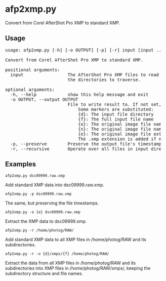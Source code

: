 afp2xmp.py
==========

Convert from Corel AfterShot Pro XMP to standard XMP.

Usage
-----
<pre>
usage: afp2xmp.py [-h] [-o OUTPUT] [-p] [-r] input [input ...]

Convert from Corel AfterShot Pro XMP to standard XMP.

positional arguments:
  input                 The AfterShot Pro XMP files to read or, with the -r argument,
                        the directories to traverse.

optional arguments:
  -h, --help            show this help message and exit
  -o OUTPUT, --output OUTPUT
                        File to write result to. If not set, rewrite the input file.
                            Some markers are substituted:
                            {d}: The input file directory
                            {f}: The full input file name
                            {o}: The original image file name
                            {n}: The original image file name without extension
                            {e}: The original image file extension
                            The .xmp extension is added if not present.
  -p, --preserve        Preserve the output file's timestamps.
  -r, --recursive       Operate over all files in input directory and subdirectories.
</pre>

Examples
--------

    afp2xmp.py dsc09999.raw.xmp

Add standard XMP data into dsc09999.raw.xmp.

    afp2xmp.py -p dsc09999.raw.xmp

The same, but preserving the file timestamps.

    afp2xmp.py -o {e} dsc09999.raw.xmp

Extract the XMP data to dsc09999.xmp.

    afp2xmp.py -r /home/photog/RAW/

Add standard XMP data to all XMP files in /home/photog/RAW and its
subdirectories.

    afp2xmp.py -r -o {d}/xmps/{f} /home/photog/RAW/

Extract the data from all XMP files in /home/photog/RAW and its subdirectories
into XMP files in /home/photog/RAW/xmps/, keeping the subdirectory structure and
file names.
